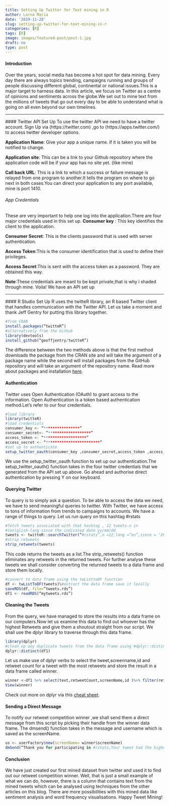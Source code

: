 ```yaml
---
title: Setting Up Twitter for Text mining in R
author: Lorna Maria
date: '2019-11-28'
slug: setting-up-twitter-for-text-mining-in-r
categories: [R]
tags: [R]
image: images/featured-post/post-1.jpg
draft: no
type: post
---
```

#### Introduction
Over the years, social media has become a hot spot for data mining. Every day there are always topics trending, campaigns running and groups of people discussing different global, continental or national issues.This is a major target to harness data.
In this article, we focus on Twitter as a centre of opinions and sentiments across the globe.We set out to mine text from the millions of tweets that go out every day to be able to understand what is going on all even beyond our own timelines.
<hr>
#### Twitter API Set Up
To use the twitter API we need to have a twitter account.
Sign Up via (https://twitter.com) ,go to (https://apps.twitter.com/) to access twitter developer options.

**Application Name**: Give your app a unique name. if it is taken you will be notified to change.

**Application site**: This can be a link to your Github repository where the application code will be if your app has no site yet. (like mine)

**Call back URL**: This is a link to which a success or failure message is relayed from one program to another.It tells the program on where to go next in both cases.You can direct your application to any port available, mine is port 1410.

###### App Credentials
These are very important to help one log into the application.There are four major credentials used in this set up.
**Consumer key** : This key identifies the client to the application.

**Consumer Secret**: This is the clients password that is used with server authentication.

**Access Token**:This is the consumer identification that is used to define their privileges.

**Access Secret**:This is sent with the access token as a password.
They are obtained this way.

**Note**:These credentials are meant to be kept private,that is why i shaded through mine.
Voila! We have an API set up

<hr>
#### R Studio Set Up
R uses the twitteR library, an R based Twitter client that handles communication with the Twitter API. Let us take a moment and thank Jeff Gentry for putting this library together.

```R
#from CRAN
install.packages(“twitteR”)
#alternatively from the Github
library(devtools)
install_github(“geoffjentry/twitteR”)
```
The difference between the two methods above is that the first method downloads the package from the CRAN site and will take the argument of a package name while the second will install packages from the GitHub repository and will take an argument of the repository name. Read more about packages and installation [here](https://www.datacamp.com/community/tutorials/r-packages-guide).

#### Authentication
Twitter uses Open Authentication (OAuth) to grant access to the information. Open Authentication is a token based authentication method.Let’s refer to our four credentials.

```R
#load library
library(twitteR)
#load credentials
consumer_key <- “****************”
consumer_secret<- “*******************”
access_token <- “*******************”
access_secret <- “************************”
#set up to authenticate
setup_twitter_oauth(consumer_key ,consumer_secret,access_token ,access_secret)
```
We use the setup_twitter_oauth function to set up our authentication.The setup_twitter_oauth() function takes in the four twitter credentials that we generated from the API set up above.
Go ahead and authorise direct authentication by pressing Y on our keyboard.

#### Querying Twitter
To query is to simply ask a question. To be able to access the data we need, we have to send meaningful queries to twitter. With Twitter, we have access to tons of information from trends to campaigns to accounts. We have a range of things to query.
Let us run query on this hashtag #rstats
```R
#fetch tweets associated with that hashtag , 12 tweets-n in 
#(en)glish-lang since the indicated date yy/mm/dd
tweets <- twitteR::searchTwitter(“#rstats”,n =12,lang =”en”,since = ‘2018–01–01’)
#strip retweets
strip_retweets(tweets)
```
This code returns the tweets as a list.The strip_retweets() function eliminates any retweets in the returned tweets.
For further analyse these tweets we shall consider converting the returned tweets to a data frame and store them locally.

```R
#convert to data frame using the twListtoDF function
df <- twListToDF(tweets)\#extract the data frame save it locally
saveRDS(df, file=”tweets.rds”)
df1 <- readRDS(“mytweets.rds”)
```
#### Cleaning the Tweets
From the query, we have managed to store the results into a data frame on our computers.Now let us examine this data to find out whoever has the highest Retweets and give them a shoutout straight from our script.
We shall use the dplyr library to traverse through this data frame.
```R
library(dplyr)
#clean up any duplicate tweets from the data frame using #dplyr::distinct
dplyr::distinct(df1)
```
Let us make use of dplyr verbs to select the tweet,screenname,id and retweet count for a tweet with the most retweets and store the result in a data frame called winner.

```R
winner <-df1 %>% select(text,retweetCount,screenName,id )%>% filter(retweetCount == max(retweetCount))
View(winner)
```
Check out more on dplyr via this [cheat sheet](https://rstudio.com/wp-content/uploads/2015/02/data-wrangling-cheatsheet.pdf).

#### Sending a Direct Message
To notify our retweet competition winner ,we shall send them a direct message from this script by picking their handle from the winner data frame.
The dmsend() function takes in the message and username which is saved as the screenName.
```R
us <- userFactory$new(screenName= winner$screenName)
dmSend(“Thank you for participating in #rstats,Your tweet had the highest retweets”, us$screenName)

```
#### Conclusion
We have just created our first mined dataset from twitter and used it to find out our retweet competition winner. 
Well, that is just a small example of what we can do, however, there is a column that contains text from the mined tweets which can be analysed using techniques from the other articles on this blog.
There are more possibilities with this mined data like sentiment analysis and word frequency visualisations.
Happy Tweet Mining!
